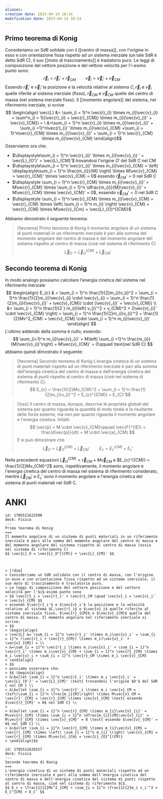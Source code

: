 ```yaml
---
aliases: 
creation date: 2023-04-14 10:34
modification date: 2023-04-14 10:34
---
```


## Primo teorema di Konig

Consideriamo un SdR solidale con il [[centro di massa]], con l'origine in esso e con orientazione fissa rispetto ad un sistema inerziale (un tale SdR è detto SdR C), il suo [[moto di trascinamento]]  è traslatorio puro.
Le leggi di composizione del vettore posizione e del vettore velocità per l'$i$-esimo punto sono:
$$ \vec{r}_{i} = \vec{r}_{i}' + \vec{r}_{CM}\qquad \vec{v}_{i} = \vec{v}_{i}' + \vec{v}_{CM}$$
Essendo $\vec{r}_{i}'$ e $\vec{v}_{i}'$ la posizione e la velocità relative al sistema $C, \vec{r}_{i}$ e $\vec{v}_{i}$ quelle riferite al sistema inerziale (fisso), $\vec{r}_{CM}$ e $\vec{v}_{CM}$ quelle del centro di massa (nel sistema inerziale fisso).
Il [[momento angolare]] del sistema, nel riferimento inerziale, si scrive
$$ \begin{align}
\vec{L} &= \sum_{i = 1}^n \vec{r}_{i} \times m_{i}\vec{v}_{i} = \sum^n_{i = 1}(\vec{r}_{i} + \vec{r}_{CM}) \times m_{i}(\vec{v}_{i}' + \vec{v}_{CM}) =  \
&=\sum_{i = 1}^n \vec{r}_{i} \times m_{i}\vec{v}_{i}' + \sum_{i  =1}^n\vec{r}_{i}' \times m_{i}\vec{v}_{CM} +\sum_{i = 1}^n\vec{r}_{CM} \times m_{i}\vec{v}_{i}' + \sum_{i = 1}^n \vec{r}_{CM} \times m_{i}\vec{v}_{CM}
\end{align}$$
Osserviamo ora che:
- $\displaystyle\sum_{i = 1}^n \vec{r}_{i}' \times m_{i}\vec{v}_{i} ' = \vec{L}_{O'}' = \vec{L}_{CM}'$ trovandosi l'origine $O'$ del SdR C nel CM
- $\displaystyle\sum_{i = 1}^n \vec{r}_{i}' \times m_{i}\vec{v}_{CM} = \left( \displaystyle\sum_{i = 1}^n \frac{m_{i}}{M} \right) \times M\vec{v}_{CM} = \vec{r}_{CM}' \times \vec{v}_{CM} = 0$ essendo $\vec{r}_{CM}' = 0$ nel SdR C
- $\displaystyle \sum_{i = 1}^n \vec{r}_{CM} \times m_{i}\vec{v}_{i}' = M\vec{r}_{CM} \times \sum_{i = 1}^n \dfrac{m_{i}}{M}\vec{v}_{i}' = M\vec{r}_{CM} \times \vec{v}_{CM}' = 0$, essendo $\vec{v}_{CM}' = 0$ nel SdR C
- $\displaystyle \sum_{i = 1}^n \vec{r}_{CM} \times m_{i}\vec{v}_{CM} = \vec{r}_{CM} \times \left( \sum_{i = 1}^n m_{i} \right) \vec{v}_{CM} = \vec{r}_{CM} \times M\vec{v}_{Cm} = \vec{L}_{O}^{(CM)}$

Abbiamo dimostrato il seguente teorema:

>[!teorema] Primo teorema di Konig
>Il momento angolare di un sistema di punti materiali in un riferimento inerziale è pari alla somma del momento angolare del centro di massa e del momento angolare del sistema rispetto al centro di massa (cioè nel sistema di riferimento C)
>$$ \vec{L}_{O} = \vec{L}_{O}^{(CM)} + \vec{L}_{CM}' $$


## Secondo teorema di Konig
In modo analogo possiamo calcolare l'energia cinetica del sistema nel riferimento inerziale
$$ \begin{align}
E_{c}  & = \sum_{i = 1}^n \frac{1}{2}m_{i}v_{i}^2 = \sum_{i = 1}^n \frac{1}{2}m_{i}\vec{v}_{i} \cdot \vec{v}_{i} = \sum_{i = 1}^n \frac{1}{2}m_{i}(\vec{v}_{i}' + \vec{v}_{CM}) \cdot (\vec{v}_{i}' + \vec{v}_{CM})
 \\
&= \sum_{i = 1}^n \frac{1}{2 } m_{i}\left( v_{i}'^2 + v_{CM}^2 + 2\vec{v}_{i}' \cdot \vec{v}_{CM}  \right) = \sum_{i = 1}^n \frac{1}{2}m_{i}v_{i}'^2 + \frac{1}{2}Mv^2_{CM} + \vec{v}_{CM} \cdot \sum_{i = 1}^n m_{i}\vec{v}_{i}'
\end{align} $$
L'ultimo addendo della somma è nullo, essendo:
$$ \sum_{i=1}^n m_{i}\vec{v}_{i}' = M\left( \sum_{i =1}^n \frac{m_{i}}{M}\vec{v}_{i}'\right) = M\vec{v}_{CM}' = 0\qquad \text{nel SdR C} $$
abbiamo quindi dimostrato il seguente:

>[!teorema] Secondo teorema di Konig
>L'energia cinetica di un sistema di punti materiali rispetto ad un riferimento inerziale è pari alla somma dell'energia cinetica del centro di massa e dell'energia cinetica del sistema di punti rispetto al centro di massa (cioè nel sistema di riferimento $C$).
>$$ E_{c} = \frac{1}{2}Mv_{CM}^2 + \sum_{i = 1}^n \frac{1}{2}m_{i}v_{i}'^2 = E_{c}^{(CM)} + E_{C}'$$

>[!oss]
>Il centro di massa, dunque, descrive le proprietà globali del sistema per quanto riguarda la quantità di moto totale e la risultante delle forze esterne, ma non per quanto riguarda il momento angolare e l'energia cinetica. Infatti:
>$$ \vec{p} = M \cdot \vec{v}_{CM}\qquad \vec{F}^{(E)} = \frac{d\vec{p}}{dt} = M \cdot \vec{a}_{CM} $$
>E si può dimostrare che
>$$ \vec{L}_{O} = \vec{L}_{O}^{(CM)} + \vec{L}_{CM}'\qquad E_{c} = E_{c}^{(CM)} + E_{c}' $$

Nelle precedenti equazioni $\vec{L}_{O}^{(CM)} = \vec{r}_{CM} \times M \vec{v}_{CM}$ e $E_{c}^{(CM)} = \frac{1}{2}Mv_{CM}^2$ sono, rispettivamente, il momento angolare e l'energia cinetica del centro di massa nel sistema di riferimento considerato, mentre $\vec{L}_{CM}'$ e $E_{c}'$ sono il momento angolare e l'energia cinetica del sistema di punti materiali nel SdR C.

# ANKI

```anki
id: 1705511622500
deck: Fisica
---
Primo teorema di Konig
===
Il momento angolare di un sistema di punti materiali in un riferimento inerziale è pari alla somma del momento angolare del centro di massa e del momento angolare del sistema rispetto al centro di massa (ossia nel sistema di riferimento C)
$$ \vec{L}_O = \vec{L}_O^{(CM)} + \vec{L}_{CM}' $$



> [!dim]
> Consideriamo un SdR solidale con il centro di massa, con l'origine in esso e con orientazione fissa rispetto ad un sistema inerziale, il suo moto di trascinamento è traslatorio puro.
> Le leggi di composizione del vettore posizione e del vettore velocità per l'$i$-esimo punto sono
> $$ \vec{r}_i = \vec{r}_i' + \vec{r}_CM \quad \vec{v}_i = \vec{v}_i' + \vec{v}_{CM} $$
> essendo $\vec{r}_i'$ e $\vec{v}_i'$ la posizione e la velocità relative al sistema $C,\vec{r}_i$ e $\vec{v}_i$ quelle riferite al sistema inerziale fisso, $\vec{r}_{CM}$ e $\vec{v}_{CM}$ quelle del centro di massa. Il momento angolare nel riferimento inerziale si scrive:
> $$ 
> \begin{align}
> \vec{L} &= \sum_{i = 1}^n \vec{r}_i' \times m_i\vec{v}_i' = \sum_{i = 1}^n (\vec{r}_i + \vec{r}_{CM}) \times m_i(\vec{v}_i' + \vec{v}_{CM}) = \\
> &=\sum_{i = 1}^n \vec{r}_i \times m_i\vec{v}_i' + \sum_{i = 1}^n \vec{r}_i' \times m_i\vec{v}_{CM} + \sum_{i = 1}^n \vec{r}_{CM} \times m_i \vec{v}_i + \sum_{i = 1}^n \vec{r}_CM \times m_i \vec{v}_{CM}
> \end{align}
> $$
> possiamo osservare che:
> $$ \begin{align}
> &\bullet \sum_{i = 1}^n \vec{r}_i' \times m_i \vec{v}_i' = \vec{L}_{O'}' = \vec{L}_{CM}' \text{ trovandosi l'origine $O'$ del SdR C nel CM } \\
> &\bullet \sum_{i = 1}^n \vec{r}'_i \times m_i \vec{v}_CM = \left(\sum_{i = 1}^n \frac{m_i}{M}\right) \times M\vec{v}_CM = \vec{r}'_{CM} = \vec{r}_{CM} \times \vec{v}_{CM} \text{ essendo $\vec{r}_{CM}' = 0$ nel SdR C} \\
> 
> &\bullet \sum_{i = 1}^n \vec{r}_{CM} \times m_{i}\vec{v}_{i}' = M\vec{r}_{CM} \times \sum_{i = 1}^n \dfrac{m_{i}}{M}\vec{v}_{i}' = M\vec{r}_{CM} \times \vec{v}_{CM}' = 0 \text{ essendo $\vec{v}_{CM}' = 0$ nel SdR C} \\
> &\bullet \sum_{i = 1}^n \vec{r}_{CM} \times m_{i}\vec{v}_{CM} = \vec{r}_{CM} \times \left( \sum_{i = 1}^n m_{i} \right) \vec{v}_{CM} = \vec{r}_{CM} \times M\vec{v}_{Cm} = \vec{L}_{O}^{(CM)}
> \end{align}$$

```



```anki
id: 1705511626527
deck: Fisica
---
Secondo teorema di Konig
===
L'energia cinetica di un sistema di punti materiali rispetto ad un riferimento inerziale è pari alla somma dell'energia cinetica del centro di massa e dell'energia cinetica del sistema di punti rispetto al centro di massa, cioè nel sistema di riferimento $C$.
$$ E_c = \frac{1}{2}Mv^2_{CM} + \sum_{i = 1}^n \frac{1}{2}m_i v_i'^2 = E_C^{CM} + E_C' $$
```
